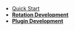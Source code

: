 - [Quick Start](/quick-start.md)
- [**Rotation Development**](/RotationDev/)
- [**Plugin Development**](/Development/)
